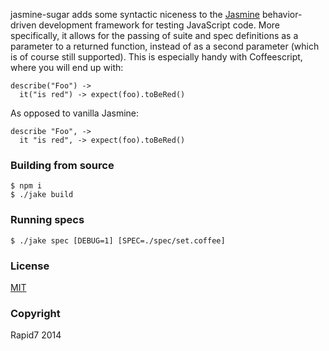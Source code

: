 jasmine-sugar adds some syntactic niceness to the [Jasmine](http://jasmine.github.io/) behavior-driven development framework for testing JavaScript code. More specifically, it allows for the passing of suite and spec definitions as a parameter to a returned function, instead of as a second parameter (which is of course still supported). This is especially handy with Coffeescript, where you will end up with:

    describe("Foo") ->
      it("is red") -> expect(foo).toBeRed()

As opposed to vanilla Jasmine:

    describe "Foo", ->
      it "is red", -> expect(foo).toBeRed()

### Building from source

    $ npm i
    $ ./jake build

### Running specs

    $ ./jake spec [DEBUG=1] [SPEC=./spec/set.coffee]

### License

[MIT](http://en.wikipedia.org/wiki/MIT_License)

### Copyright

Rapid7 2014
